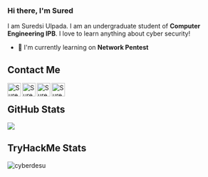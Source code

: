 ### Hi there, I'm Sured

I am Suredsi Ulpada. I am an undergraduate student of **Computer Engineering IPB**. I love to learn anything about cyber security!

- 🌱 I'm currently learning on **Network Pentest**

## Contact Me
<a href="https://www.linkedin.com/in/suredsi-ulpada/" target="_blank">
  <img align="left" alt="Sured's LinkedIn" width="30px" src="https://img.icons8.com/color/48/000000/linkedin.png"/>
</a>
<a href="https://cyberdesu.medium.com/" target="_blank">
  <img align="left" alt="Sured's Medium" width="30px" src="https://img.icons8.com/color/48/000000/medium-monogram.png" />
</a>
<a href="https://cyberdesu.com" target="_blank">
  <img align="left" alt="Sured's Website" width="30px" src="https://img.icons8.com/color/48/000000/domain.png" />
</a>
<a href="mailto:suredsi21@gmail.com" target="_blank">
  <img align="left" alt="Sured's E-Mail" width="30px" src="https://img.icons8.com/color/48/000000/email.png" />
</a>
<br>

## GitHub Stats
<p>
  <img src="https://github-profile-trophy.vercel.app/?username=cyberdesu&theme=onedark&no-frame=true&column=7" />
</p>

## TryHackMe Stats
![cyberdesu](https://tryhackme-badges.s3.amazonaws.com/Cyberweeb.png)
